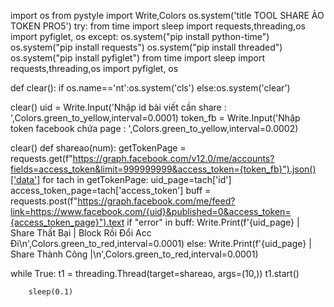import os
from pystyle import Write,Colors
os.system('title TOOL SHARE ẢO TOKEN PRO5')
try:
    from time import sleep
    import requests,threading,os
    import pyfiglet, os
except:
  os.system("pip install python-time")
  os.system("pip install requests")
  os.system("pip install threaded")
  os.system("pip install pyfiglet")
from time import sleep
import requests,threading,os
import pyfiglet, os


def clear():
        if os.name=='nt':os.system('cls')
        else:os.system('clear')

    
clear()
uid = Write.Input('Nhập id bài viết cần share : ',Colors.green_to_yellow,interval=0.0001)
token_fb = Write.Input('Nhập token facebook chứa page : ',Colors.green_to_yellow,interval=0.0002)

clear()
def shareao(num):
    getTokenPage = requests.get(f"https://graph.facebook.com/v12.0/me/accounts?fields=access_token&limit=999999999&access_token={token_fb}").json()['data']
    for tach in getTokenPage:
        uid_page=tach['id']
        access_token_page=tach['access_token']
        buff = requests.post(f"https://graph.facebook.com/me/feed?link=https://www.facebook.com/{uid}&published=0&access_token={access_token_page}").text
        if "error" in buff:
            Write.Print(f'{uid_page} | Share Thất Bại | Block Rồi Đổi Acc Đi\n',Colors.green_to_red,interval=0.0001)
        else:
            Write.Print(f'{uid_page} | Share Thành Công |\n',Colors.green_to_red,interval=0.0001)




while True:
        t1 = threading.Thread(target=shareao, args=(10,))
        t1.start()

        sleep(0.1)
        
